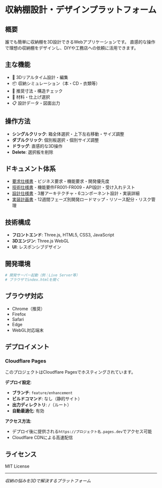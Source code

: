 # 収納棚設計・デザインプラットフォーム

## 概要
誰でも簡単に収納棚を3D設計できるWebアプリケーションです。
直感的な操作で理想の収納棚をデザインし、DIYや工務店への依頼に活用できます。

## 主な機能
- 🎯 3Dリアルタイム設計・編集
- 📦 収納シミュレーション（本・CD・衣類等）
- 📏 推奨寸法・構造チェック
- 🎨 材料・仕上げ選択
- 📋 設計データ・図面出力

## 操作方法
- **シングルクリック**: 箱全体選択・上下左右移動・サイズ調整
- **ダブルクリック**: 個別板選択・個別サイズ調整
- **ドラッグ**: 直感的な3D操作
- **Delete**: 選択板を削除

## ドキュメント体系
- [要求仕様書](docs/requirements.md) - ビジネス要求・機能要求・開発優先度
- [技術仕様書](docs/specification.md) - 機能要件FR001-FR009・API設計・受け入れテスト
- [設計仕様書](docs/design.md) - 3層アーキテクチャ・6コンポーネント設計・実装詳細
- [実装計画書](docs/implementation-plan.md) - 12週間フェーズ別開発ロードマップ・リソース配分・リスク管理

## 技術構成
- **フロントエンド**: Three.js, HTML5, CSS3, JavaScript
- **3Dエンジン**: Three.js WebGL
- **UI**: レスポンシブデザイン

## 開発環境
```bash
# 開発サーバー起動（例：Live Server等）
# ブラウザでindex.htmlを開く
```

## ブラウザ対応
- Chrome（推奨）
- Firefox
- Safari
- Edge
- WebGL対応端末

## デプロイメント

### Cloudflare Pages
このプロジェクトはCloudflare Pagesでホスティングされています。

**デプロイ設定**:
- **ブランチ**: `feature/enhancement`
- **ビルドコマンド**: なし（静的サイト）
- **出力ディレクトリ**: `/`（ルート）
- **自動最適化**: 有効

**アクセス方法**:
- デプロイ後に提供される`https://プロジェクト名.pages.dev`でアクセス可能
- Cloudflare CDNによる高速配信

## ライセンス
MIT License

---
*収納の悩みを3Dで解決するプラットフォーム*